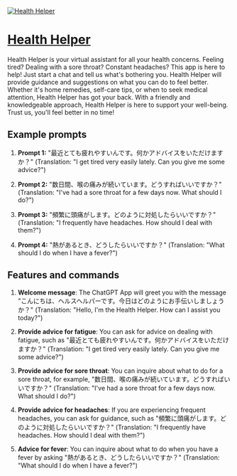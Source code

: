 [![Health Helper](https://files.oaiusercontent.com/file-FmawOpLmrq3I3VIxQgO2yVsR?se=2123-10-17T13%3A31%3A26Z&sp=r&sv=2021-08-06&sr=b&rscc=max-age%3D31536000%2C%20immutable&rscd=attachment%3B%20filename%3Dbd7235c5-230c-4189-a56e-cbe6a737aa57.png&sig=SuyhPozhjTLOgUdwfF%2BBz4tn0gAshb%2B12jHqGQy5be4%3D)](https://chat.openai.com/g/g-TmwUxQ3FD-health-helper)

# [Health Helper](https://chat.openai.com/g/g-TmwUxQ3FD-health-helper)

Health Helper is your virtual assistant for all your health concerns. Feeling tired? Dealing with a sore throat? Constant headaches? This app is here to help! Just start a chat and tell us what's bothering you. Health Helper will provide guidance and suggestions on what you can do to feel better. Whether it's home remedies, self-care tips, or when to seek medical attention, Health Helper has got your back. With a friendly and knowledgeable approach, Health Helper is here to support your well-being. Trust us, you'll feel better in no time!

## Example prompts

1. **Prompt 1:** "最近とても疲れやすいんです。何かアドバイスをいただけますか？"
(Translation: "I get tired very easily lately. Can you give me some advice?")

2. **Prompt 2:** "数日間、喉の痛みが続いています。どうすればいいですか？"
(Translation: "I've had a sore throat for a few days now. What should I do?")

3. **Prompt 3:** "頻繁に頭痛がします。どのように対処したらいいですか？"
(Translation: "I frequently have headaches. How should I deal with them?")

4. **Prompt 4:** "熱があるとき、どうしたらいいですか？"
(Translation: "What should I do when I have a fever?")

## Features and commands

1. **Welcome message**: The ChatGPT App will greet you with the message "こんにちは、ヘルスヘルパーです。今日はどのようにお手伝いしましょうか？" (Translation: "Hello, I'm the Health Helper. How can I assist you today?")

2. **Provide advice for fatigue**: You can ask for advice on dealing with fatigue, such as "最近とても疲れやすいんです。何かアドバイスをいただけますか？" (Translation: "I get tired very easily lately. Can you give me some advice?")

3. **Provide advice for sore throat**: You can inquire about what to do for a sore throat, for example, "数日間、喉の痛みが続いています。どうすればいいですか？" (Translation: "I've had a sore throat for a few days now. What should I do?")

4. **Provide advice for headaches**: If you are experiencing frequent headaches, you can ask for guidance, such as "頻繁に頭痛がします。どのように対処したらいいですか？" (Translation: "I frequently have headaches. How should I deal with them?")

5. **Advice for fever**: You can inquire about what to do when you have a fever by asking "熱があるとき、どうしたらいいですか？" (Translation: "What should I do when I have a fever?")